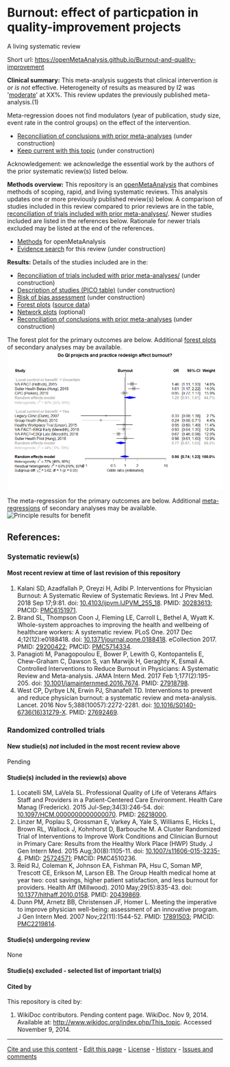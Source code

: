 Burnout: effect of particpation in quality-improvement projects
============================================
A living systematic review

Short url: https://openMetaAnalysis.github.io/Burnout-and-quality-improvement

**Clinical summary:** This meta-analysis suggests that clinical intervention *is or is not* effective. Heterogeneity of results as measured by I2 was '[moderate](http://handbook-5-1.cochrane.org/chapter_9/9_5_2_identifying_and_measuring_heterogeneity.htm)' at XX%. This review updates the previously published meta-analysis.(1)

Meta-regression dooes not find modulators (year of publication, study size, event rate in the control groups) on the effect of the intervention.
* [Reconciliation of conclusions with prior meta-analyses](files/reconciliation-tables/Reconciliation%20of%20conclusions.pdf) (under construction)
* [Keep current with this topic](files/searching/Keep-up.md) (under construction)

Acknowledgement: we acknowledge the essential work by the authors of the prior systematic review(s) listed below.

**Methods overview:** This repository is an [openMetaAnalysis](https://openmetaanalysis.github.io/) that combines methods of scoping, rapid, and living systematic reviews.  This analysis updates one or more previously published review(s) below. A comparison of studies included in this review compared to prior reviews are in the table, [reconciliation of trials included with prior meta-analyses/](files/reconciliation-tables/Reconciliation%20of%20studies.pdf). Newer studies included are listed in the references below. Rationale for newer trials excluded may be listed at the end of the references. 
* [Methods](http://openmetaanalysis.github.io/methods.html) for openMetaAnalysis
* [Evidence search](files/searching/evidence-search.md) for this review (under construction)

**Results:** Details of the studies included are in the:
* [Reconciliation of trials included with prior meta-analyses/](files/reconciliation-tables/Reconciliation%20of%20studies.pdf) (under construction)
* [Description of studies (PICO table)](files/study-details/table-pico.pdf) (under construction)
* [Risk of bias assessment](files/study-details/table-bias.pdf) (under construction)
* [Forest plots](../master/files/forest-plots) ([source data](files/data))
* [Network plots](../master/files/network) (optional)
* [Reconciliation of conclusions with prior meta-analyses](files/reconciliation-tables/Reconciliation%20of%20conclusions.pdf) (under construction)

The forest plot for the primary outcomes are below. Additional [forest plots](files/forest-plots) of secondary analyses may be available. 
![Principle results](files/forest-plots/Outcome-Primary.png)

The meta-regression for the primary outcomes are below. Additional [meta-regressions](files/metaregression) of secondary analyses may be available. 
![Principle results for benefit](files/metaregression/Outcome-Primary.png "Principle results for benefit]")

References:
----------------------------------

### Systematic review(s)
#### Most recent review at time of last revision of this repository 
1. Kalani SD, Azadfallah P, Oreyzi H, Adibi P. Interventions for Physician Burnout: A Systematic Review of Systematic Reviews. Int J Prev Med. 2018 Sep 17;9:81. doi: [10.4103/ijpvm.IJPVM_255_18](http://dx.doi.org/10.4103/ijpvm.IJPVM_255_18). PMID: [30283613](http://pubmed.gov/30283613); PMCID: [PMC6151971](https://www.ncbi.nlm.nih.gov/pmc/articles/PMC6151971/).
  2. Brand SL, Thompson Coon J, Fleming LE, Carroll L, Bethel A, Wyatt K. Whole-system approaches to improving the health and wellbeing of healthcare workers: A systematic review. PLoS One. 2017 Dec 4;12(12):e0188418. doi: [10.1371/journal.pone.0188418](http://dx.doi.org/10.1371/journal.pone.0188418). eCollection 2017. PMID: [29200422](http://pubmed.gov/29200422); PMCID: [PMC5714334](https://www.ncbi.nlm.nih.gov/pmc/articles/PMC5714334/).
3. Panagioti M, Panagopoulou E, Bower P, Lewith G, Kontopantelis E, Chew-Graham C, Dawson S, van Marwijk H, Geraghty K, Esmail A. Controlled Interventions to Reduce Burnout in Physicians: A Systematic Review and Meta-analysis. JAMA Intern  Med. 2017 Feb 1;177(2):195-205. doi: [10.1001/jamainternmed.2016.7674](http://dx.doi.org/10.1001/jamainternmed.2016.7674). PMID: [27918798](http://pubmed.gov/27918798).
4. West CP, Dyrbye LN, Erwin PJ, Shanafelt TD. Interventions to prevent and reduce physician burnout: a systematic review and meta-analysis. Lancet. 2016 Nov 5;388(10057):2272-2281. doi: [10.1016/S0140-6736(16)31279-X](http://dx.doi.org/10.1016/S0140-6736(16)31279-X). PMID: [27692469](http://pubmed.gov/27692469).

### Randomized controlled trials
#### New studie(s) *not* included in the most recent review above
Pending

#### Studie(s) included in the review(s) above
1. Locatelli SM, LaVela SL. Professional Quality of Life of Veterans Affairs Staff and Providers in a Patient-Centered Care Environment. Health Care Manag (Frederick). 2015 Jul-Sep;34(3):246-54. doi: [10.1097/HCM.0000000000000070](http://dx.doi.org/10.1097/HCM.0000000000000070). PMID: [26218000](http://pubmed.gov/26218000).
2. Linzer M, Poplau S, Grossman E, Varkey A, Yale S, Williams E, Hicks L, Brown RL, Wallock J, Kohnhorst D, Barbouche M. A Cluster Randomized Trial of Interventions to Improve Work Conditions and Clinician Burnout in Primary Care: Results from the Healthy Work Place (HWP) Study. J Gen Intern Med. 2015 Aug;30(8):1105-11. doi: [10.1007/s11606-015-3235-4](http://dx.doi.org/10.1007/s11606-015-3235-4). PMID: [25724571](http://pubmed.gov/25724571); PMCID: PMC4510236.
3. Reid RJ, Coleman K, Johnson EA, Fishman PA, Hsu C, Soman MP, Trescott CE, Erikson M, Larson EB. The Group Health medical home at year two: cost savings, higher patient satisfaction, and less burnout for providers. Health Aff (Millwood). 2010 May;29(5):835-43. doi: [10.1377/hlthaff.2010.0158](http://dx.doi.org/10.1377/hlthaff.2010.0158). PMID: [20439869](http://pubmed.gov/20439869).
4. Dunn PM, Arnetz BB, Christensen JF, Homer L. Meeting the imperative to improve physician well-being: assessment of an innovative program. J Gen Intern Med. 2007 Nov;22(11):1544-52. PMID: [17891503](http://pubmed.gov/17891503); PMCID: [PMC2219814](https://www.ncbi.nlm.nih.gov/pmc/articles/PMC2219814).

#### Studie(s) undergoing review
None

#### Studie(s) excluded - selected list of important trial(s)

#### Cited by
This repository is cited by:

1. WikiDoc contributors. Pending content page. WikiDoc. Nov 9, 2014. Available at: http://www.wikidoc.org/index.php/This_topic. Accessed November 9, 2014. 

-------------------------------
[Cite and use this content](https://github.com/openMetaAnalysis/openMetaAnalysis.github.io/blob/master/reusing.MD)  - [Edit this page](../../edit/master/README.md) - [License](files/LICENSE.md) - [History](../../commits/master/README.md)  - 
[Issues and comments](../../issues?q=is%3Aboth+is%3Aissue)

